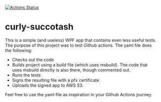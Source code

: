 [![Actions Status](https://github.com/DanaBear/curly-succotash/workflows/.NET%20Core/badge.svg)](https://github.com/DanaBear/curly-succotash/actions)

# curly-succotash

This is a simple (and useless) WPF app that contains even less useful tests. The purpose of this project was to test Github actions. The yaml file does the following: 

* Checks out the code 
* Builds project using a build file (which uses msbuild). The code that uses msbuild directly is also there, though commented out. 
* Runs the tests 
* Signs the resulting file with a pfx certificate
* Uploads the signed app to AWS S3. 

Feel free to use the yaml file as inspiration in your Github Actions journey. 
